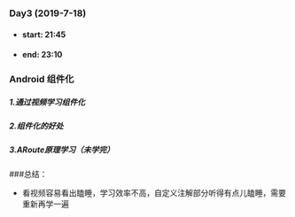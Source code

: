 ### Day3  (2019-7-18)
- #### start: 21:45
- #### end: 23:10
### Android 组件化
##### 1.通过视频学习组件化
##### 2.组件化的好处
##### 3.ARoute原理学习（未学完）
###总结：
- 看视频容易看出瞌睡，学习效率不高，自定义注解部分听得有点儿瞌睡，需要重新再学一遍

